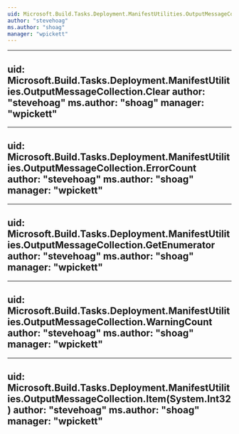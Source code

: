 ```yaml
---
uid: Microsoft.Build.Tasks.Deployment.ManifestUtilities.OutputMessageCollection
author: "stevehoag"
ms.author: "shoag"
manager: "wpickett"
---
```


---
uid: Microsoft.Build.Tasks.Deployment.ManifestUtilities.OutputMessageCollection.Clear
author: "stevehoag"
ms.author: "shoag"
manager: "wpickett"
---

---
uid: Microsoft.Build.Tasks.Deployment.ManifestUtilities.OutputMessageCollection.ErrorCount
author: "stevehoag"
ms.author: "shoag"
manager: "wpickett"
---

---
uid: Microsoft.Build.Tasks.Deployment.ManifestUtilities.OutputMessageCollection.GetEnumerator
author: "stevehoag"
ms.author: "shoag"
manager: "wpickett"
---

---
uid: Microsoft.Build.Tasks.Deployment.ManifestUtilities.OutputMessageCollection.WarningCount
author: "stevehoag"
ms.author: "shoag"
manager: "wpickett"
---

---
uid: Microsoft.Build.Tasks.Deployment.ManifestUtilities.OutputMessageCollection.Item(System.Int32)
author: "stevehoag"
ms.author: "shoag"
manager: "wpickett"
---
